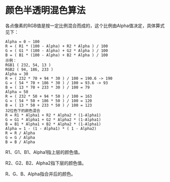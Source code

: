 # 颜色半透明混色算法

各点像素的RGB值是按一定比例混合而成的，这个比例由Alpha值决定，具体算式见下：

 ```
Alpha = 0 ~ 100 
R = ( R1 * (100 - Alpha) + R2 * Alpha ) / 100 
G = ( G1 * (100 - Alpha) + G2 * Alpha ) / 100 
B = ( B1 * (100 - Alpha) + B2 * Alpha ) / 100 
示例： 
RGB1 ( 232, 54, 13 ) 
RGB2 ( 94, 186, 233 ) 
Alpha = 30 
R = ( 232 * 70 + 94 * 30 ) / 100 = 190.6 -> 190 
G = ( 54 * 70 + 186 * 30 ) / 100 = 93.6 -> 93 
B = ( 13 * 70 + 233 * 30 ) / 100 = 79 
Alpha = 50 
R = ( 232 * 50 + 94 * 50 ) / 100 = 163 
G = ( 54 * 50 + 186 * 50 ) / 100 = 120 
B = ( 13 * 50 + 233 * 50 ) / 100 = 123 
32位色下的颜色混合 
R = R1 * Alpha1 + R2 * Alpha2 * (1-Alpha1) 
G = G1 * Alpha1 + G2 * Alpha2 * (1-Alpha1)   
B = B1 * Alpha1 + B2 * Alpha2 * (1-Alpha1) 
Alpha = 1 - (1 - Alpha1) * ( 1 - Alpha2) 
R = R / Alpha 
G = G / Alpha 
B = B / Alpha  
```
R1、G1、B1、Alpha1指上层的颜色值。

R2、G2、B2、Alpha2指下层的颜色值。

R、G、B、Alpha指合并后的颜色。